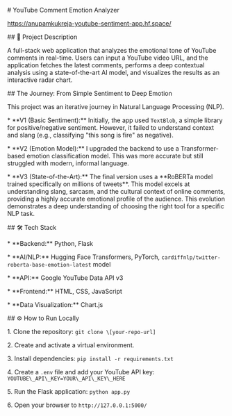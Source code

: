 \# YouTube Comment Emotion Analyzer







https://anupamkukreja-youtube-sentiment-app.hf.space/



\## 🚀 Project Description

A full-stack web application that analyzes the emotional tone of YouTube comments in real-time. Users can input a YouTube video URL, and the application fetches the latest comments, performs a deep contextual analysis using a state-of-the-art AI model, and visualizes the results as an interactive radar chart.



\## The Journey: From Simple Sentiment to Deep Emotion

This project was an iterative journey in Natural Language Processing (NLP).

\* \*\*V1 (Basic Sentiment):\*\* Initially, the app used `TextBlob`, a simple library for positive/negative sentiment. However, it failed to understand context and slang (e.g., classifying "this song is fire" as negative).

\* \*\*V2 (Emotion Model):\*\* I upgraded the backend to use a Transformer-based emotion classification model. This was more accurate but still struggled with modern, informal language.

\* \*\*V3 (State-of-the-Art):\*\* The final version uses a \*\*RoBERTa model trained specifically on millions of tweets\*\*. This model excels at understanding slang, sarcasm, and the cultural context of online comments, providing a highly accurate emotional profile of the audience. This evolution demonstrates a deep understanding of choosing the right tool for a specific NLP task.



\## 🛠️ Tech Stack

\* \*\*Backend:\*\* Python, Flask

\* \*\*AI/NLP:\*\* Hugging Face Transformers, PyTorch, `cardiffnlp/twitter-roberta-base-emotion-latest` model

\* \*\*API:\*\* Google YouTube Data API v3

\* \*\*Frontend:\*\* HTML, CSS, JavaScript

\* \*\*Data Visualization:\*\* Chart.js



\## ⚙️ How to Run Locally

1\.  Clone the repository: `git clone \[your-repo-url]`

2\.  Create and activate a virtual environment.

3\.  Install dependencies: `pip install -r requirements.txt`

4\.  Create a `.env` file and add your YouTube API key: `YOUTUBE\_API\_KEY=YOUR\_API\_KEY\_HERE`

5\.  Run the Flask application: `python app.py`

6\.  Open your browser to `http://127.0.0.1:5000/`





